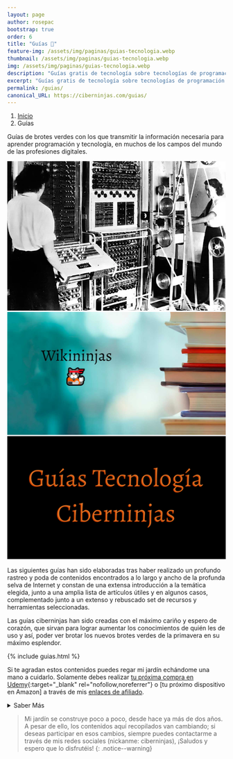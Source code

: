 ```yaml
---
layout: page
author: rosepac
bootstrap: true
order: 6
title: "Guías 📓"
feature-img: /assets/img/paginas/guias-tecnologia.webp
thumbnail: /assets/img/paginas/guias-tecnologia.webp
img: /assets/img/paginas/guias-tecnologia.webp
description: "Guías gratis de tecnología sobre tecnologías de programación de campos temáticos relacionados a las profesiones digitales."
excerpt: "Guías gratis de tecnología sobre tecnologías de programación de campos temáticos relacionados a las profesiones digitales."
permalink: /guias/
canonical_URL: https://ciberninjas.com/guias/
---
```


<div class="hidden-sm-down">
<nav aria-label="breadcrumb">
  <ol class="breadcrumb">
    <li class="breadcrumb-item"><a href="/">Inicio</a></li>
    <li class="breadcrumb-item active" aria-current="page">Guías</li>
  </ol>
</nav>
</div>

<script type="application/ld+json">
{
 "@context": "https://schema.org",
 "@type": "BreadcrumbList",
 "itemListElement":
 [
  {
   "@type": "ListItem",
   "position": 1,
   "item":
   {
    "@id": "https://ciberninjas.com/guias/",
    "name": "Guías gratis de Programación, Desarrollo y Tecnología"
    }
  }
 ]
}
</script>

Guías de brotes verdes con los que transmitir la información necesaria para aprender programación y tecnología, en muchos de los campos del mundo de las profesiones digitales.

<div class ="portfolio-grid">
<div class="portfolio-cell">
<a class="portfolio-link" data-keyboard="true" href="/cronograma/">
<div class="caption" title="🥇 ▷ Cronograma de la Historia de las Computadoras">
<div class="caption-content">
<i class="fa fa-search-plus fa-3x"></i>
</div>
</div>
<img alt="1944 - Primer Colossus operativo en Bletchley Park" class="" src="/assets/img/paginas-historia/colossus.webp">
</a>
</div>
<div class="portfolio-cell">
<a class="portfolio-link" data-keyboard="true" href="/wiki/">
<div class="caption" title="WikiNinjas: La Enciclopedia Informática Tecnológica Ciberninjas actualizada creada por Ciberninjas">
<div class="caption-content">
<i class="fa fa-search-plus fa-3x"></i>
</div>
</div>
<img alt="La Mejor Wikipedia de Tecnología en Español del Mundo" class="" src="/assets/img/paginas/wikininjas-test-1.jpg">
</a>
</div>
<div class="portfolio-cell">
<a class="portfolio-link" data-keyboard="true" href="/glosario/">
<div class="caption" title="🥇 ▷ Diccionario Tecnológico de los Ciberninjas">
<div class="caption-content">
<i class="fa fa-search-plus fa-3x"></i>
</div>
</div>
<img alt="Lista de palabras del Diccionario Tecnológico y sus definiciones" class="" src="/assets/img/paginas/guias-tecnologia.webp">
</a>
</div>
</div>

Las siguientes guías han sido elaboradas tras haber realizado un profundo rastreo y poda de contenidos encontrados a lo largo y ancho de la profunda selva de Internet y constan de una extensa introducción a la temática elegida, junto a una amplia lista de artículos útiles y en algunos casos, complementado junto a un extenso y rebuscado set de recursos y herramientas seleccionadas.

Las guías ciberninjas han sido creadas con el máximo cariño y espero de corazón, que sirvan para lograr aumentar los conocimientos de quién les de uso y así, poder ver brotar los nuevos brotes verdes de la primavera en su máximo esplendor.

{% include guias.html %}

Si te agradan estos contenidos puedes regar mi jardín echándome una mano a cuidarlo. Solamente debes realizar [tu próxima compra en Udemy](https://click.linksynergy.com/deeplink?id=W9Gem8jDoic&mid=39197&murl=https%3A%2F%2Fwww.udemy.com%2F){:target="_blank" rel="nofollow,noreferrer"} o [tu próximo dispositivo en Amazon] a través de mis <a href="/catalogo/" title="Enlaces a los Productos de la Tienda de Programación y Tecnología Ciberninjas">enlaces de afiliado</a>.

<details>
<summary>Saber Más</summary>
<br/>
<p>Estas publicaciones han conllevado horas y horas de intenso trabajo de investigación, lectura, práctica y redacción; y como no, tiempo, mucho tiempo de búsqueda y más de un dolor de cabeza.</p>
<p>Hasta el momento, las semillas sembradas están relacionadas con: como aprender a aprender, como aprender a programar, como aprender diseño web, como aprender sobre bases de datos, las profesiones digitales más demandadas, las herramientas y frameworks más demandadas dentro de las profesiones digitales, las habilidades requeridas dentro de todos los trabajos digitales, los frameworks de desarrollo web, como aprender Javascript, como poder aprender Python, como aprender inteligencia artificial, los mejores libros para aprender GO, como aprender NodeJS, como aprender Rust, como aprender sobre generadores de sitios estáticos (como por ejemplo Jekyll), como poder aprender todo sobre CMS (como por ejemplo: Wordpress o Drupal), como aprender Git, como aprender posicionamiento y el SEO, las mejores herramienas para los mejores webmaster, ayuda para aprender todo lo necesario sobre los rastreadores web y el fichero robots.txt, como aprender diseño gráfico, los mejores sistemas operativos de código abierto, instaladores múltiples (como Chocolatey y Ninite), herramientas de utilidad (como Hiren´s BootCD o la enciclopedia offline Kiwix).</p>
</details>

> Mi jardín se construye poco a poco, desde hace ya más de dos años. A pesar de ello, los contenidos aquí recopilados van cambiando; si deseas participar en esos cambios, siempre puedes contactarme a través de mis redes sociales (nickanme: ciberninjas), ¡Saludos y espero que lo disfrutéis!
{: .notice--warning}

<script type="application/ld+json">
{
  "@context": "https://schema.org",
  "@type": "FAQPage",
  "mainEntity": [{
    "@type": "Question",
    "name": "¿Qué son las guías de tecnología?",
    "acceptedAnswer": {
      "@type": "Answer",
      "text": "Las guías de tecnología, son artículos extensos, enfocados en explicarte el máximo contenido posible sobre una tecnología concreta."
    }
  },{
    "@type": "Question",
    "name": "¿Por qué Ciberninjas crea este tipo de guías tecnológicas?",
    "acceptedAnswer": {
      "@type": "Answer",
      "text": "Habiendo descubierta una alta falta de contenidos de calidad sobre programación y desarrollo, en 2018, se decide comenzar con este proyecto; que se ha ido extendiendo hacía la traducción de artículos de Wikipedia y mucho más."
    }
  }]
}
</script>